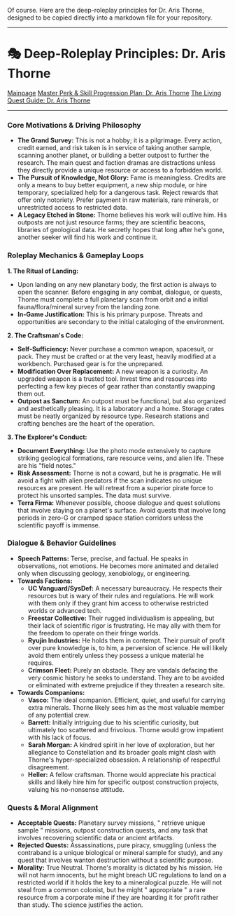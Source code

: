 Of course. Here are the deep-roleplay principles for Dr. Aris Thorne, designed to be copied directly into a markdown file for your repository.

***

# 🎭 Deep-Roleplay Principles: Dr. Aris Thorne

[Mainpage](README.md)
[Master Perk & Skill Progression Plan: Dr. Aris Thorne](perks_skills.md)
[The Living Quest Guide: Dr. Aris Thorne](quest_guide.md)

---

### Core Motivations & Driving Philosophy

*   **The Grand Survey:** This is not a hobby; it is a pilgrimage. Every action, credit earned, and risk taken is in service of taking another sample, scanning another planet, or building a better outpost to further the research. The main quest and faction dramas are distractions unless they directly provide a unique resource or access to a forbidden world.
*   **The Pursuit of Knowledge, Not Glory:** Fame is meaningless. Credits are only a means to buy better equipment, a new ship module, or hire temporary, specialized help for a dangerous task. Reject rewards that offer only notoriety. Prefer payment in raw materials, rare minerals, or unrestricted access to restricted data.
*   **A Legacy Etched in Stone:** Thorne believes his work will outlive him. His outposts are not just resource farms; they are scientific beacons, libraries of geological data. He secretly hopes that long after he's gone, another seeker will find his work and continue it.

### Roleplay Mechanics & Gameplay Loops

**1. The Ritual of Landing:**
*   Upon landing on any new planetary body, the first action is always to open the scanner. Before engaging in any combat, dialogue, or quests, Thorne must complete a full planetary scan from orbit and a initial fauna/flora/mineral survey from the landing zone.
*   **In-Game Justification:** This is his primary purpose. Threats and opportunities are secondary to the initial cataloging of the environment.

**2. The Craftsman's Code:**
*   **Self-Sufficiency:** Never purchase a common weapon, spacesuit, or pack. They must be crafted or at the very least, heavily modified at a workbench. Purchased gear is for the unprepared.
*   **Modification Over Replacement:** A new weapon is a curiosity. An upgraded weapon is a trusted tool. Invest time and resources into perfecting a few key pieces of gear rather than constantly swapping them out.
*   **Outpost as Sanctum:** An outpost must be functional, but also organized and aesthetically pleasing. It is a laboratory and a home. Storage crates must be neatly organized by resource type. Research stations and crafting benches are the heart of the operation.

**3. The Explorer's Conduct:**
*   **Document Everything:** Use the photo mode extensively to capture striking geological formations, rare resource veins, and alien life. These are his "field notes."
*   **Risk Assessment:** Thorne is not a coward, but he is pragmatic. He will avoid a fight with alien predators if the scan indicates no unique resources are present. He will retreat from a superior pirate force to protect his unsorted samples. The data must survive.
*   **Terra Firma:** Whenever possible, choose dialogue and quest solutions that involve staying on a planet's surface. Avoid quests that involve long periods in zero-G or cramped space station corridors unless the scientific payoff is immense.

### Dialogue & Behavior Guidelines

*   **Speech Patterns:** Terse, precise, and factual. He speaks in observations, not emotions. He becomes more animated and detailed only when discussing geology, xenobiology, or engineering.
*   **Towards Factions:**
    *   **UC Vanguard/SysDef:** A necessary bureaucracy. He respects their resources but is wary of their rules and regulations. He will work with them only if they grant him access to otherwise restricted worlds or advanced tech.
    *   **Freestar Collective:** Their rugged individualism is appealing, but their lack of scientific rigor is frustrating. He may ally with them for the freedom to operate on their fringe worlds.
    *   **Ryujin Industries:** He holds them in contempt. Their pursuit of profit over pure knowledge is, to him, a perversion of science. He will likely avoid them entirely unless they possess a unique material he requires.
    *   **Crimson Fleet:** Purely an obstacle. They are vandals defacing the very cosmic history he seeks to understand. They are to be avoided or eliminated with extreme prejudice if they threaten a research site.
*   **Towards Companions:**
    *   **Vasco:** The ideal companion. Efficient, quiet, and useful for carrying extra minerals. Thorne likely sees him as the most valuable member of any potential crew.
    *   **Barrett:** Initially intriguing due to his scientific curiosity, but ultimately too scattered and frivolous. Thorne would grow impatient with his lack of focus.
    *   **Sarah Morgan:** A kindred spirit in her love of exploration, but her allegiance to Constellation and its broader goals might clash with Thorne's hyper-specialized obsession. A relationship of respectful disagreement.
    *   **Heller:** A fellow craftsman. Thorne would appreciate his practical skills and likely hire him for specific outpost construction projects, valuing his no-nonsense attitude.

### Quests & Moral Alignment

*   **Acceptable Quests:** Planetary survey missions, " retrieve unique sample " missions, outpost construction quests, and any task that involves recovering scientific data or ancient artifacts.
*   **Rejected Quests:** Assassinations, pure piracy, smuggling (unless the contraband is a unique biological or mineral sample for study), and any quest that involves wanton destruction without a scientific purpose.
*   **Morality:** True Neutral. Thorne's morality is dictated by his mission. He will not harm innocents, but he might breach UC regulations to land on a restricted world if it holds the key to a mineralogical puzzle. He will not steal from a common colonist, but he might " appropriate " a rare resource from a corporate mine if they are hoarding it for profit rather than study. The science justifies the action.

